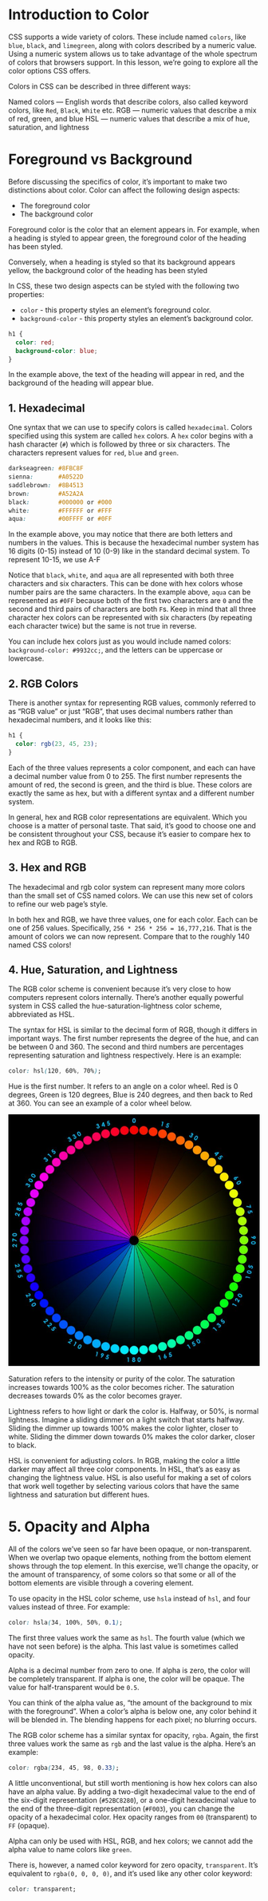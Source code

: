 # Introduction to Color

CSS supports a wide variety of colors. These include named `colors`, like `blue`, `black`, and `limegreen`, along with colors described by a numeric value. Using a numeric system allows us to take advantage of the whole spectrum of colors that browsers support. In this lesson, we’re going to explore all the color options CSS offers.

Colors in CSS can be described in three different ways:

Named colors — English words that describe colors, also called keyword colors, like `Red`, `Black`, `White` etc.
RGB — numeric values that describe a mix of red, green, and blue
HSL — numeric values that describe a mix of hue, saturation, and lightness

# Foreground vs Background

Before discussing the specifics of color, it’s important to make two distinctions about color. Color can affect the following design aspects:

- The foreground color
- The background color

Foreground color is the color that an element appears in. For example, when a heading is styled to appear green, the foreground color of the heading has been styled.

Conversely, when a heading is styled so that its background appears yellow, the background color of the heading has been styled

In CSS, these two design aspects can be styled with the following two properties:

- `color` - this property styles an element’s foreground color.
- `background-color` - this property styles an element’s background color.

```css
h1 {
  color: red;
  background-color: blue;
}
```

In the example above, the text of the heading will appear in red, and the background of the heading will appear blue.

## 1. Hexadecimal

One syntax that we can use to specify colors is called `hexadecimal`. Colors specified using this system are called `hex` colors. A `hex` color begins with a hash character (`#`) which is followed by three or six characters. The characters represent values for `red`, `blue` and `green`.

```css
darkseagreen: #8FBC8F
sienna:       #A0522D
saddlebrown:  #8B4513
brown:        #A52A2A
black:        #000000 or #000
white:        #FFFFFF or #FFF
aqua:         #00FFFF or #0FF
```

In the example above, you may notice that there are both letters and numbers in the values. This is because the hexadecimal number system has 16 digits (0-15) instead of 10 (0-9) like in the standard decimal system. To represent 10-15, we use A-F

Notice that `black`, `white`, and `aqua` are all represented with both three characters and six characters. This can be done with hex colors whose number pairs are the same characters. In the example above, `aqua` can be represented as `#0FF` because both of the first two characters are `0` and the second and third pairs of characters are both `F`s. Keep in mind that all three character hex colors can be represented with six characters (by repeating each character twice) but the same is not true in reverse.

You can include hex colors just as you would include named colors: `background-color: #9932cc;`, and the letters can be uppercase or lowercase.

## 2. RGB Colors

There is another syntax for representing RGB values, commonly referred to as “RGB value” or just “RGB”, that uses decimal numbers rather than hexadecimal numbers, and it looks like this:

```css
h1 {
  color: rgb(23, 45, 23);
}
```

Each of the three values represents a color component, and each can have a decimal number value from 0 to 255. The first number represents the amount of red, the second is green, and the third is blue. These colors are exactly the same as hex, but with a different syntax and a different number system.

In general, hex and RGB color representations are equivalent. Which you choose is a matter of personal taste. That said, it’s good to choose one and be consistent throughout your CSS, because it’s easier to compare hex to hex and RGB to RGB.

## 3. Hex and RGB

The hexadecimal and rgb color system can represent many more colors than the small set of CSS named colors. We can use this new set of colors to refine our web page’s style.

In both hex and RGB, we have three values, one for each color. Each can be one of 256 values. Specifically, `256 * 256 * 256 = 16,777,216`. That is the amount of colors we can now represent. Compare that to the roughly 140 named CSS colors!

## 4. Hue, Saturation, and Lightness

The RGB color scheme is convenient because it’s very close to how computers represent colors internally. There’s another equally powerful system in CSS called the hue-saturation-lightness color scheme, abbreviated as HSL.

The syntax for HSL is similar to the decimal form of RGB, though it differs in important ways. The first number represents the degree of the hue, and can be between 0 and 360. The second and third numbers are percentages representing saturation and lightness respectively. Here is an example:

```css
color: hsl(120, 60%, 70%);
```

Hue is the first number. It refers to an angle on a color wheel. Red is 0 degrees, Green is 120 degrees, Blue is 240 degrees, and then back to Red at 360. You can see an example of a color wheel below.

![HSL-Color](images/HSL-Color.jpg)

Saturation refers to the intensity or purity of the color. The saturation increases towards 100% as the color becomes richer. The saturation decreases towards 0% as the color becomes grayer.

Lightness refers to how light or dark the color is. Halfway, or 50%, is normal lightness. Imagine a sliding dimmer on a light switch that starts halfway. Sliding the dimmer up towards 100% makes the color lighter, closer to white. Sliding the dimmer down towards 0% makes the color darker, closer to black.

HSL is convenient for adjusting colors. In RGB, making the color a little darker may affect all three color components. In HSL, that’s as easy as changing the lightness value. HSL is also useful for making a set of colors that work well together by selecting various colors that have the same lightness and saturation but different hues.

# 5. Opacity and Alpha

All of the colors we’ve seen so far have been opaque, or non-transparent. When we overlap two opaque elements, nothing from the bottom element shows through the top element. In this exercise, we’ll change the opacity, or the amount of transparency, of some colors so that some or all of the bottom elements are visible through a covering element.

To use opacity in the HSL color scheme, use `hsla` instead of `hsl`, and four values instead of three. For example:

```css
color: hsla(34, 100%, 50%, 0.1);
```

The first three values work the same as `hsl`. The fourth value (which we have not seen before) is the alpha. This last value is sometimes called opacity.

Alpha is a decimal number from zero to one. If alpha is zero, the color will be completely transparent. If alpha is one, the color will be opaque. The value for half-transparent would be `0.5`.

You can think of the alpha value as, “the amount of the background to mix with the foreground”. When a color’s alpha is below one, any color behind it will be blended in. The blending happens for each pixel; no blurring occurs.

The RGB color scheme has a similar syntax for opacity, `rgba`. Again, the first three values work the same as `rgb` and the last value is the alpha. Here’s an example:

```css
color: rgba(234, 45, 98, 0.33);
```

A little unconventional, but still worth mentioning is how hex colors can also have an alpha value. By adding a two-digit hexadecimal value to the end of the six-digit representation (`#52BC8280`), or a one-digit hexadecimal value to the end of the three-digit representation (`#F003`), you can change the opacity of a hexadecimal color. Hex opacity ranges from `00` (transparent) to `FF` (opaque).

Alpha can only be used with HSL, RGB, and hex colors; we cannot add the alpha value to name colors like `green`.

There is, however, a named color keyword for zero opacity, `transparent`. It’s equivalent to `rgba(0, 0, 0, 0)`, and it’s used like any other color keyword:

```css
color: transparent;
```
